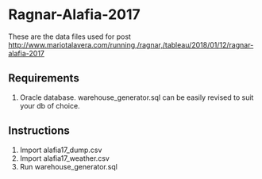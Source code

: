 # Ragnar-Alafia-2017
These are the data files used for post http://www.mariotalavera.com/running,/ragnar,/tableau/2018/01/12/ragnar-alafia-2017

## Requirements
1. Oracle database.  warehouse_generator.sql can be easily revised to suit your db of choice.

## Instructions
1. Import alafia17_dump.csv 
2. Import alafia17_weather.csv
3. Run warehouse_generator.sql
